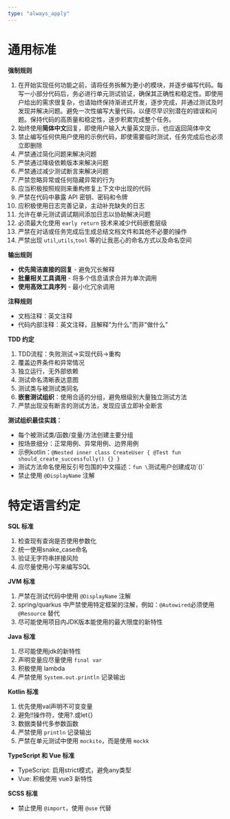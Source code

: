 ```yaml
---
type: "always_apply"
---
```


# 通用标准

**强制规则**

1. 在开始实现任何功能之前，请将任务拆解为更小的模块，并逐步编写代码。每写一小部分代码后，务必进行单元测试验证，确保其正确性和稳定性。即使用户给出的需求很复杂，也请始终保持渐进式开发，逐步完成，并通过测试及时发现并解决问题。避免一次性编写大量代码，以便尽早识别潜在的错误和问题。保持代码的高质量和稳定性，逐步积累完成整个任务。
2. 始终使用**简体中文**回复，即使用户输入大量英文提示，也应返回简体中文
3. 禁止编写任何供用户使用的示例代码，即使需要临时测试，任务完成后也必须立即删除
4. 严禁通过简化问题来解决问题
5. 严禁通过降级依赖版本来解决问题
6. 严禁通过减少测试断言来解决问题
7. 严禁忽略异常或任何隐藏异常的行为
8. 应当积极按照规则来重构修复上下文中出现的代码
9. 严禁在代码中暴露 API 密钥、密码和令牌
10. 应积极使用日志完善记录，主动补充缺失的日志
11. 允许在单元测试调试期间添加日志以协助解决问题
12. 必须最大化使用 `early return` 技术来减少代码嵌套层级
13. 严禁在对话或任务完成后生成总结文档文件和其他不必要的操作
14. 严禁出现 `util`,`utils`,`tool` 等的让我恶心的命名方式以及命名空间

**输出规则**

- **优先简洁直接的回复** - 避免冗长解释
- **批量相关工具调用** - 将多个信息请求合并为单次调用
- **使用高效工具序列** - 最小化冗余调用

**注释规则**

- 文档注释：英文注释
- 代码内部注释：英文注释，且解释"为什么"而非"做什么"

**TDD 约定**

1. TDD流程：失败测试→实现代码→重构
2. 覆盖边界条件和异常情况
3. 独立运行，无外部依赖
4. 测试命名清晰表达意图
5. 测试类与被测试类同名
6. **嵌套测试组织**：使用合适的分组，避免根级别大量独立测试方法
7. 严禁出现没有断言的测试方法，发现应该立即补全断言

**测试组织最佳实践：**

- 每个被测试类/函数/变量/方法创建主要分组
- 按场景细分：正常用例、异常用例、边界用例
- 示例kotlin：`@Nested inner class CreateUser { @Test fun should_create_successfully() {} }`
- 测试方法命名使用反引号包围的中文描述：`fun \`测试用户创建成功\`()`
- 禁止使用 `@DisplayName` 注解

# 特定语言约定

**SQL 标准**

1. 检查现有查询是否使用参数化
2. 统一使用snake_case命名
3. 验证无字符串拼接风险
4. 应尽量使用小写来编写SQL

**JVM 标准**

1. 严禁在测试代码中使用 `@DisplayName` 注解
2. spring/quarkus 中严禁使用特定框架的注解，例如：`@Autowired`必须使用 `@Resource` 替代
3. 尽可能使用项目内JDK版本能使用的最大限度的新特性

**Java 标准**

1. 尽可能使用jdk的新特性
2. 声明变量应尽量使用 `final var`
3. 积极使用 lambda
4. 严禁使用 `System.out.println` 记录输出

**Kotlin 标准**

1. 优先使用val声明不可变变量
2. 避免!!操作符，使用?.或let{}
3. 数据类替代多参数函数
4. 严禁使用 `println` 记录输出
5. 严禁在单元测试中使用 `mockito`，而是使用 `mockk`

**TypeScript 和 Vue 标准**

- TypeScript: 启用strict模式，避免any类型
- Vue: 积极使用 vue3 新特性

**SCSS 标准**

- 禁止使用 `@import`，使用 `@use` 代替
